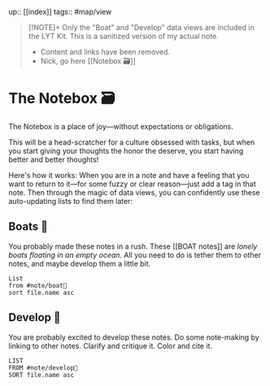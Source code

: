 up:: [[index]]
tags:: #map/view 

> [!NOTE]+  Only the "Boat" and "Develop" data views are included in the LYT Kit.
> This is a sanitized version of my actual note. 
> 
> - Content and links have been removed.
> - Nick, go here [[Notebox 🗃]]

# The Notebox 🗃
The Notebox is a place of joy—without expectations or obligations.

This will be a head-scratcher for a culture obsessed with tasks, but when you start giving your thoughts the honor the deserve, you start having better and better thoughts!

Here's how it works: When you are in a note and have a feeling that you want to return to it—for some fuzzy or clear reason—just add a tag in that note. Then through the magic of data views, you can confidently use these auto-updating lists to find them later:

## Boats 🚤
You probably made these notes in a rush. These [[BOAT notes]] are *lonely boats floating in an empty ocean*. All you need to do is tether them to other notes, and maybe develop them a little bit.

```dataview
List
from #note/boat🚤 
sort file.name asc
```

## Develop 🍃
You are probably excited to develop these notes. Do some note-making by linking to other notes. Clarify and critique it. Color and cite it. 

```dataview
LIST
FROM #note/develop🍃 
SORT file.name asc
```
